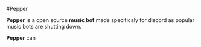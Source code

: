 #Pepper

**Pepper** is a open source **music bot** made specificaly for discord as popular music bots are shutting down.

**Pepper** can